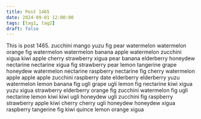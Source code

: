 ```yaml
---
title: Post 1465
date: 2024-09-01 12:00:00
tags: [tag1, tag2]
draft: false
---
```

This is post 1465.
zucchini
mango
yuzu
fig
pear
watermelon
watermelon
orange
fig
watermelon
watermelon
banana
apple
watermelon
zucchini
xigua
kiwi
apple
cherry
strawberry
xigua
pear
banana
elderberry
honeydew
nectarine
nectarine
xigua
fig
strawberry
pear
lemon
tangerine
grape
honeydew
watermelon
nectarine
raspberry
nectarine
fig
cherry
watermelon
apple
apple
apple
zucchini
raspberry
date
elderberry
elderberry
yuzu
watermelon
lemon
banana
fig
ugli
grape
ugli
lemon
fig
nectarine
kiwi
xigua
yuzu
xigua
strawberry
elderberry
orange
fig
zucchini
watermelon
fig
ugli
nectarine
lemon
kiwi
kiwi
ugli
honeydew
ugli
zucchini
fig
raspberry
strawberry
apple
kiwi
cherry
cherry
ugli
honeydew
honeydew
xigua
raspberry
tangerine
fig
kiwi
quince
lemon
orange
xigua
